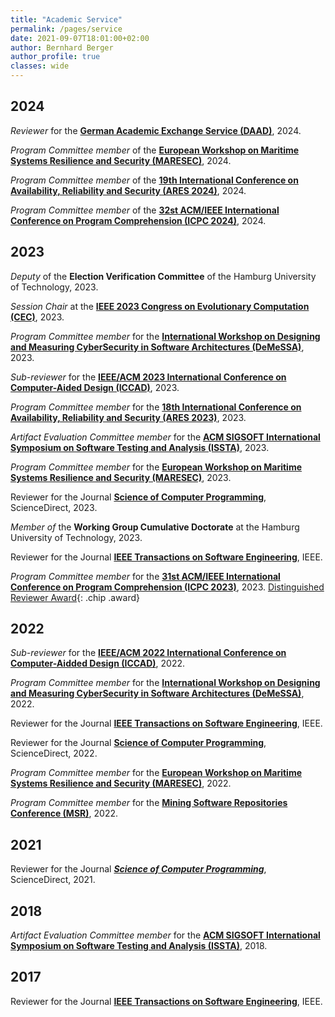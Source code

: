 ```yaml
---
title: "Academic Service"
permalink: /pages/service
date: 2021-09-07T18:01:00+02:00
author: Bernhard Berger
author_profile: true
classes: wide
---
```

## 2024
_Reviewer_ for the **[German Academic Exchange Service (DAAD)](https://www.daad.de/en/)**, 2024.

_Program Committee member_ of the **[European Workshop on Maritime Systems Resilience and Security (MARESEC)](https://dlr.expert/maresec2024)**, 2024. 

_Program Committee member_ of the **[19th International Conference on Availability, Reliability and Security (ARES 2024)](https://www.ares-conference.eu)**, 2024.

_Program Committee member_ of the **[32st ACM/IEEE International Conference on Program Comprehension (ICPC 2024)](https://conf.researchr.org/home/icpc-2024)**, 2024.

## 2023

_Deputy_ of the **Election Verification Committee** of the Hamburg University of Technology, 2023.

_Session Chair_ at the **[IEEE 2023 Congress on Evolutionary Computation (CEC)](https://2023.ieee-cec.org)**, 2023.

_Program Committee member_ for the **[International Workshop on Designing and Measuring CyberSecurity in Software Architectures (DeMeSSA)](https://sites.google.com/view/demessa2023/home)**, 2023.

_Sub-reviewer_ for the **[IEEE/ACM 2023 International Conference on Computer-Aided Design (ICCAD)](https://iccad.com)**, 2023.

_Program Committee member_ for the **[18th International Conference on Availability, Reliability and Security (ARES 2023)](https://www.ares-conference.eu)**, 2023.

_Artifact Evaluation Committee member_ for the **[ACM SIGSOFT International Symposium on Software Testing and Analysis (ISSTA)](https://conf.researchr.org/home/issta-2023)**, 2023.

_Program Committee member_ for the **[European Workshop on Maritime Systems Resilience and Security (MARESEC)](https://dlr.expert/maresec2023)**, 2023. 

Reviewer for the Journal **[Science of Computer Programming](https://www.journals.elsevier.com/science-of-computer-programming)**, ScienceDirect, 2023.

_Member of_ the **Working Group Cumulative Doctorate** at the Hamburg University of Technology, 2023.

Reviewer for the Journal **[IEEE Transactions on Software Engineering](https://ieeexplore.ieee.org/xpl/RecentIssue.jsp?punumber=32)**, IEEE.

_Program Committee member_ for the **[31st ACM/IEEE International Conference on Program Comprehension (ICPC 2023)](https://conf.researchr.org/home/icpc-2023)**, 2023. [Distinguished Reviewer Award](){: .chip .award} 

## 2022
_Sub-reviewer_ for the **[IEEE/ACM 2022 International Conference on Computer-Aidded Design (ICCAD)](https://iccad.com)**, 2022.

_Program Committee member_ for the **[International Workshop on Designing and Measuring CyberSecurity in Software Architectures (DeMeSSA)](https://sites.google.com/view/demessa-ecsa-2022/)**, 2022. 

Reviewer for the Journal **[IEEE Transactions on Software Engineering](https://ieeexplore.ieee.org/xpl/RecentIssue.jsp?punumber=32)**, IEEE.

Reviewer for the Journal **[Science of Computer Programming](https://www.journals.elsevier.com/science-of-computer-programming)**, ScienceDirect, 2022.

_Program Committee member_ for the **[European Workshop on Maritime Systems Resilience and Security (MARESEC)](https://dlr.expert/maresec2022)**, 2022. 

_Program Committee member_ for the **[Mining Software Repositories Conference (MSR)](https://conf.researchr.org/home/msr-2022)**, 2022. 

## 2021
Reviewer for the Journal ***[Science of Computer Programming](https://www.journals.elsevier.com/science-of-computer-programming)***, ScienceDirect, 2021.

## 2018
_Artifact Evaluation Committee member_ for the **[ACM SIGSOFT International Symposium on Software Testing and Analysis (ISSTA)](https://conf.researchr.org/home/issta-2018)**, 2018.

## 2017
Reviewer for the Journal **[IEEE Transactions on Software Engineering](https://ieeexplore.ieee.org/xpl/RecentIssue.jsp?punumber=32)**, IEEE.